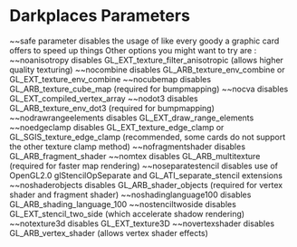 Darkplaces Parameters
=====================

~~safe parameter disables the usage of like every goody a graphic card offers to speed up things
Other options you might want to try are :
~~noanisotropy disables GL\_EXT\_texture\_filter\_anisotropic (allows higher quality texturing)
~~nocombine disables GL\_ARB\_texture\_env\_combine or GL\_EXT\_texture\_env\_combine
~~nocubemap disables GL\_ARB\_texture\_cube\_map (required for bumpmapping)
~~nocva disables GL\_EXT\_compiled\_vertex\_array
~~nodot3 disables GL\_ARB\_texture\_env\_dot3 (required for bumpmapping)
~~nodrawrangeelements disables GL\_EXT\_draw\_range\_elements
~~noedgeclamp disables GL\_EXT\_texture\_edge\_clamp or GL\_SGIS\_texture\_edge\_clamp (recommended, some cards do not support the other texture clamp method)
~~nofragmentshader disables GL\_ARB\_fragment\_shader
~~nomtex disables GL\_ARB\_multitexture (required for faster map rendering)
~~noseparatestencil disables use of OpenGL2.0 glStencilOpSeparate and GL\_ATI\_separate\_stencil extensions
~~noshaderobjects disables GL\_ARB\_shader\_objects (required for vertex shader and fragment shader)
~~noshadinglanguage100 disables GL\_ARB\_shading\_language\_100
~~nostenciltwoside disables GL\_EXT\_stencil\_two\_side (which accelerate shadow rendering)
~~notexture3d disables GL\_EXT\_texture3D
~~novertexshader disables GL\_ARB\_vertex\_shader (allows vertex shader effects)
